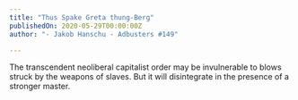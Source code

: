 ```yaml
---
title: "Thus Spake Greta thung-Berg"
publishedOn: 2020-05-29T00:00:00Z
author: "- Jakob Hanschu - Adbusters #149"

---
```


The transcendent neoliberal capitalist order may be invulnerable to blows struck by the weapons of slaves. But it will disintegrate in the presence of a stronger master.